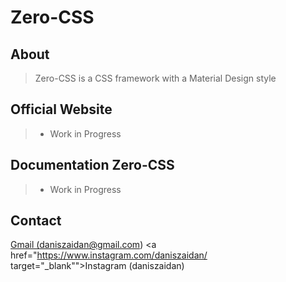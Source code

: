 # Zero-CSS

## About

> Zero-CSS is a CSS framework with a Material Design style

## Official Website

> * Work in Progress 

## Documentation Zero-CSS

> * Work in Progress 

## Contact
<a href="mailto:daniszaidan@gmail.com" target="_blank">Gmail (daniszaidan@gmail.com)</a>
<a href="https://www.instagram.com/daniszaidan/ target="_blank"">Instagram (daniszaidan)</a>